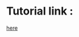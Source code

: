 # Tutorial link : 
[here](https://scrimba.com/learn/learnreact/complex-state-updating-state-objects-cJLgWJSN)
